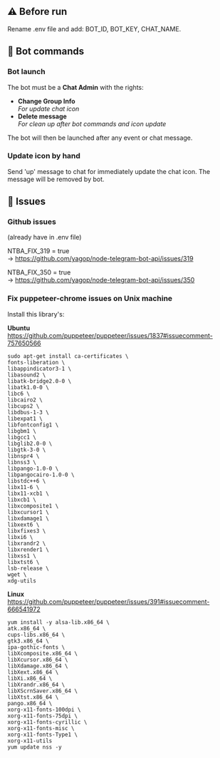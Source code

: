 ## ⚠️ Before run
Rename .env file and add: BOT_ID, BOT_KEY, CHAT_NAME.  

## 🤖 Bot commands

### Bot launch
The bot must be a **Chat Admin** with the rights: 
- **Change Group Info**  
*For update chat icon*
- **Delete message**  
*For clean up after bot commands and icon update*  

The bot will then be launched after any event or chat message.

### Update icon by hand
Send 'up' message to chat for immediately update the chat icon.
The message will be removed by bot.

## 🧰 Issues 
### Github issues
(already have in .env file)

NTBA_FIX_319 = true  
→ https://github.com/yagop/node-telegram-bot-api/issues/319

NTBA_FIX_350 = true  
→ https://github.com/yagop/node-telegram-bot-api/issues/350

### Fix puppeteer-chrome issues on Unix machine
Install this library's:

**Ubuntu**  
https://github.com/puppeteer/puppeteer/issues/1837#issuecomment-757650566
```
sudo apt-get install ca-certificates \
fonts-liberation \
libappindicator3-1 \
libasound2 \
libatk-bridge2.0-0 \
libatk1.0-0 \
libc6 \
libcairo2 \
libcups2 \
libdbus-1-3 \
libexpat1 \
libfontconfig1 \
libgbm1 \
libgcc1 \
libglib2.0-0 \
libgtk-3-0 \
libnspr4 \
libnss3 \
libpango-1.0-0 \
libpangocairo-1.0-0 \
libstdc++6 \
libx11-6 \
libx11-xcb1 \
libxcb1 \
libxcomposite1 \
libxcursor1 \
libxdamage1 \
libxext6 \
libxfixes3 \
libxi6 \
libxrandr2 \
libxrender1 \
libxss1 \
libxtst6 \
lsb-release \
wget \
xdg-utils
```

**Linux**  
https://github.com/puppeteer/puppeteer/issues/391#issuecomment-666541972
```
yum install -y alsa-lib.x86_64 \
atk.x86_64 \
cups-libs.x86_64 \
gtk3.x86_64 \
ipa-gothic-fonts \
libXcomposite.x86_64 \
libXcursor.x86_64 \
libXdamage.x86_64 \
libXext.x86_64 \
libXi.x86_64 \
libXrandr.x86_64 \
libXScrnSaver.x86_64 \
libXtst.x86_64 \
pango.x86_64 \
xorg-x11-fonts-100dpi \
xorg-x11-fonts-75dpi \
xorg-x11-fonts-cyrillic \
xorg-x11-fonts-misc \
xorg-x11-fonts-Type1 \
xorg-x11-utils
yum update nss -y
```